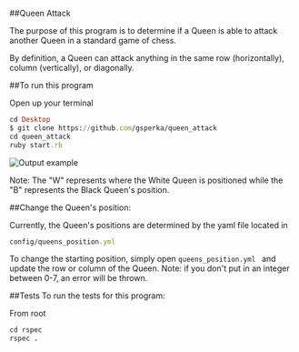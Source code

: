 ##Queen Attack

The purpose of this program is to determine if a Queen is able to attack another Queen in a standard game of chess.

By definition, a Queen can attack anything in the same row (horizontally), column (vertically), or diagonally.

##To run this program

Open up your terminal
```ruby
cd Desktop
$ git clone https://github.com/gsperka/queen_attack
cd queen_attack
ruby start.rb
```
![Output example](http://i.imgur.com/btla7Kj.png)

Note: The "W" represents where the White Queen is positioned while the "B" represents the Black Queen's position.

##Change the Queen's position:

Currently, the Queen's positions are determined by the yaml file located in 
```ruby 
config/queens_position.yml
```

To change the starting position, simply open 
```queens_position.yml ``` and update the row or column of the Queen. 
Note: if you don't put in an integer between 0-7, an error will be thrown.


##Tests
To run the tests for this program:

From root
```ruby
cd rspec
rspec .
```
